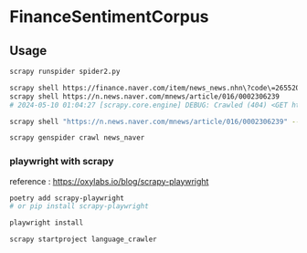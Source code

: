 # FinanceSentimentCorpus

## Usage
```bash
scrapy runspider spider2.py
```

```bash
scrapy shell https://finance.naver.com/item/news_news.nhn\?code\=265520\&page\=1\&sm\=title_entity_id.basic\&clusterId\=
scrapy shell https://n.news.naver.com/mnews/article/016/0002306239
# 2024-05-10 01:04:27 [scrapy.core.engine] DEBUG: Crawled (404) <GET https://n.news.naver.com/mnews/article/016/0002306239> (referer: None)

scrapy shell "https://n.news.naver.com/mnews/article/016/0002306239" --set=USER_AGENT="Mozilla/5.0 (iPad; CPU OS 12_2 like Mac OS X) AppleWebKit/605.1.15 (KHTML, like Gecko) Mobile/15E148"

scrapy genspider crawl news_naver
```

### playwright with scrapy

reference : https://oxylabs.io/blog/scrapy-playwright
```bash
poetry add scrapy-playwright
# or pip install scrapy-playwright

playwright install

scrapy startproject language_crawler
```